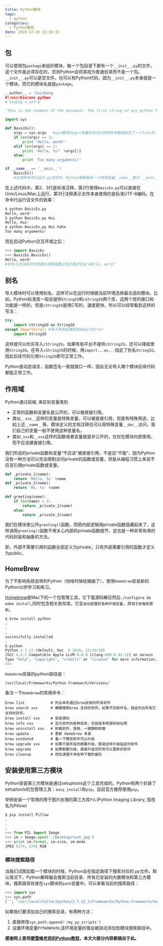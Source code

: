 ```yaml
---
title: Python模块
tags:
  - python
categories:
  - Python基础
date: 2016-12-26 23:50:33
---
```


## 包
可以使用包`package`来组织模块，每一个包目录下都有一个`__init__.py`的文件，这个文件是必须存在的，否则Python会将其视为普通目录而不是一个包。`__init__.py`可以是空文件，也可以有Python代码，因为`__init__.py`本身就是一个模块，而它的模块名就是`package`。

<!--More-->

```python
__author__ = 'huizhang
#!/usr/bin/env python
# coding = utf-8

'This is the comment of the document. The first string of any python file is its comment.'

import sys

def BasicEx():
    args = sys.argv   #sys模块的agrv变量将命令行的所有参数储存在了一个list中，argv至少有一个元素，因为第一个参数永远是该.py文件的名称
    if len(args) == 1:
        print 'Hello, word!'
    elif len(args) == 2:
        print 'Hello, %s!' %args[1]
    else:
        print 'Too many arguments!'

if __name__ == '__main__': 
    BasicEx()
    #在使用命令行运行.py文件时，Python解释器将一个特殊变量__name__置为'__main___'，而如果在其他地方导入该模块，if判断将失效。因此这种if测试可以让一个模块通过命令行运行时执行一些额外的代码，最常见的就是运行测试。
```
在上述代码中，第2、3行是标准注释，第2行使得`BasicEx.py`可以直接在Unix/Linux/Mac上运行，第3行注释表示文件本身使用的是标准UTF-8编码。在命令行运行该文件的效果：

```python
$ python BasicEx.py 
Hello, word!
$ python BasicEx.py Hui
Hello, Hui!
$ python BasicEx.py Hui haha
Too many arguments!
```
而在启动Python交互环境之后：

```python
>>> import BasicEx
>>> BasicEx.BasicEx()
Hello, word!
#在导入时没有打印而是在调用函数之后才能打印出'Hello, word!'
```
## 别名
导入模块时可以使用别名，这样可以在运行时根据当前环境选择最合适的模块。比如，Python标准库一般会提供`StringIO`和`cStringIO`两个库，这两个库的接口和功能是一样的，但是`cStringIO`是用C写的，速度更快，所以可以经常看到这样的写法：

```python
try:
	import cStringIO as StringIO
except ImportError: #导入失败会捕获到ImportError
	import StringIO
```
这样就可以优先导入`cStringIO`。如果有些平台不提供`cStringIO`，还可以降级使用`StringIO`。在导入`cStringIO`的时候，用`import...as...`指定了别名`StringIO`。因此后续代码引用`StringIO`即可正常工作。

Python是动态语言，函数签名一致就接口一样，因此无论导入哪个模块后续代码都能正常工作。

## 作用域
Python通过前缀`_`来区别变量类别

* 正常的函数和变量名是公开的，可以被直接引用。
* 类似`__xxx__`这样的变量是特殊变量，可以被直接引用，但是有特殊用途，比如上述`__name__`等，模块定义的文档注释也可以用特殊变量`__doc__`访问，我们自己的变量一般不使用这种变量名。
* 类似`_xxx`和`__xxx`这样的函数或者变量就是非公开的，仅仅在模块内部使用，而不应该被直接引用。

我们所说的private函数和变量“不应该”被直接引用，不是说“不能”，因为Python没有一种方法可以完全限制访问private的函数或变量，但是从编程习惯上来说不应该引用private函数或变量。

```python
def _private_1(name):
	return 'Hello, %s' %name
def _private_2(name):
	return 'Hi, %s' %name
	
def greeting(name):
	if len(name) > 3:
		return _private_1(name)
	else:
		return _private_2(name)
```
我们在模块里公开`greeting()`函数，而把内部逻辑用private函数隐藏起来了，这样调用`greeting()`函数不用关心内部的private函数细节，这也是一种非常有用的代码封装和抽象的方法。

即，外部不需要引用的函数全部定义为private，只有外部需要引用的函数才定义为public。
## HomeBrew
为了不影响系统自带的Python（怕啥时候给搞崩了），使用`Homebrew`安装新的Python以供学习和练习。

[Homebrew][Homebrew]是Mac下的一个包管理工具，它下载源码解压然后`./configure && make install`,同时包含相关依存库。它会`自动配置好各种环境变量`，并`易于卸载和更新`。

```python
$ brew install python
.
.
.
successfully installed
.
$ python
Python 2.7.12 (default, Dec  6 2016, 12:19:10) 
[GCC 4.2.1 Compatible Apple LLVM 8.0.0 (clang-800.0.42.1)] on darwin
Type "help", "copyright", "credits" or "license" for more information.
>>> 
```
`Homebrew`安装的python路径是：

```
/usr/local/Frameworks/Python.framework/Versions/
```
备注一下`Homebrew`的常用命令：

```
brew list            # 列出本机通过brew安装的所有软件
brew search xxx      # 模糊搜索brew 支持的软件。如果不加软件名，就会列出所有它支持的软件。
brew install xxx     # 安装源码
brew info xxx        # 显示软件的各种信息，包括版本啊源码地址啊
brew uninstall xxx   # 卸载软件，很爽，一键静默卸载
brew update          # 更新 Homebrew 本身
brew outdated        # 看一下哪些软件可以升级
brew upgrade xxx     # 如果不是所有的都要升级，那就这样升级指定的软件
brew upgrade         # 如果都要升级，直接升级完所有可以更新的软件
brew cleanup         # 然后清理干净各种下载的缓存
```
## 安装使用第三方模块
Python安装第三方模块是通过setuptools这个工具完成的。Python有两个封装了setuptools的包管理工具：`easy_install`和`pip`。目前官方推荐使用`pip`。  

举例安装一个常用的用于图片处理的第三方库`PIL`(Python Imaging Library, 现改名为Pillow)

```python
$ pip install Pillow 
.
.
.
>>> from PIL import Image
>>> im = Image.open('./Desktop/test.jpg')
>>> print im.format, im.size, im.mode
JPEG (274, 274) RGB
```
### 模块搜索路径
当我们试图加载一个模块的时候，Python会在指定路径下搜索对应的.py文件。默认情况下，Python解释器会搜索当前目录、所有已安装的内置模块和第三方模块，搜索路径存放在`sys`模块的`path`变量中。可以查看当前的搜索路径：

```python
>>> import sys
>>> sys.path
['', '/usr/local/Cellar/python/2.7.12_2/Frameworks/Python.framework/Versions/2.7/lib/python27.zip', '/usr/local/Cellar/python/2.7.12_2/Frameworks/Python.framework/Versions/2.7/lib/python2.7', '/usr/local/Cellar/python/2.7.12_2/Frameworks/Python.framework/Versions/2.7/lib/python2.7/plat-darwin', '/usr/local/Cellar/python/2.7.12_2/Frameworks/Python.framework/Versions/2.7/lib/python2.7/plat-mac', '/usr/local/Cellar/python/2.7.12_2/Frameworks/Python.framework/Versions/2.7/lib/python2.7/plat-mac/lib-scriptpackages', '/usr/local/Cellar/python/2.7.12_2/Frameworks/Python.framework/Versions/2.7/lib/python2.7/lib-tk', '/usr/local/Cellar/python/2.7.12_2/Frameworks/Python.framework/Versions/2.7/lib/python2.7/lib-old', '/usr/local/Cellar/python/2.7.12_2/Frameworks/Python.framework/Versions/2.7/lib/python2.7/lib-dynload', '/usr/local/lib/python2.7/site-packages', '/Library/Python/2.7/site-packages/pip-7.1.2-py2.7.egg', '/Library/Python/2.7/site-packages']
```
如果我们要添加自己的搜索目录，有两种方法：

1. 直接修改`sys.path.append('/my_py_scripts')`
2. 设置环境变量`PYTHONPATH`,该环境变量的值会被自动添加到模块搜索路径中。

**感谢网上恩师[廖雪峰老师的Python教程][廖雪峰老师的教程]，本文大部分内容都摘自于此。**

[廖雪峰老师的教程]: http://www.liaoxuefeng.com/wiki/001374738125095c955c1e6d8bb493182103fac9270762a000
[Homebrew]: http://brew.sh/index_zh-cn.html